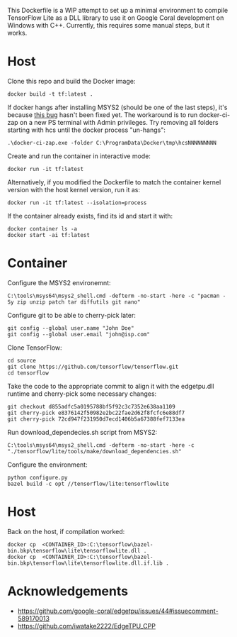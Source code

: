 This Dockerfile is a WIP attempt to set up a minimal environment to compile TensorFlow Lite as a DLL library to use it on Google Coral development on Windows with C++. Currently, this requires some manual steps, but it works.

# Host

Clone this repo and build the Docker image:
```
docker build -t tf:latest .
```

If docker hangs after installing MSYS2 (should be one of the last steps), it's because [this bug](https://github.com/microsoft/hcsshim/issues/696) hasn't been fixed yet. The workaround is to run docker-ci-zap on a new PS terminal with Admin privileges. Try removing all folders starting with hcs until the docker process "un-hangs":

```
.\docker-ci-zap.exe -folder C:\ProgramData\Docker\tmp\hcsNNNNNNNNN
```

Create and run the container in interactive mode:
```
docker run -it tf:latest
```

Alternatively, if you modified the Dockerfile to match the container kernel version with the host kernel version, run it as:
```
docker run -it tf:latest --isolation=process
```

If the container already exists, find its id and start it with:
```
docker container ls -a
docker start -ai tf:latest
```

# Container

Configure the MSYS2 environemnt:
```
C:\tools\msys64\msys2_shell.cmd -defterm -no-start -here -c "pacman -Sy zip unzip patch tar diffutils git nano"
```

Configure git to be able to cherry-pick later:
```
git config --global user.name "John Doe"
git config --global user.email "john@isp.com"
```

Clone TensorFlow:
```
cd source
git clone https://github.com/tensorflow/tensorflow.git
cd tensorflow
```

Take the code to the appropriate commit to align it with the edgetpu.dll runtime and cherry-pick some necessary changes:
```
git checkout d855adfc5a0195788bf5f92c3c7352e638aa1109
git cherry-pick e8376142f50982e2bc22fae2d62f8fcfc6e88df7
git cherry-pick 72cd947f231950d7ecd1406b5a67388fef7133ea
```

Run download_dependecies.sh script from MSYS2:
```
C:\tools\msys64\msys2_shell.cmd -defterm -no-start -here -c "./tensorflow/lite/tools/make/download_dependencies.sh"
```

Configure the environment:
```
python configure.py
bazel build -c opt //tensorflow/lite:tensorflowlite
```

# Host

Back on the host, if compilation worked:
```
docker cp  <CONTAINER_ID>:C:\tensorflow\bazel-bin.bkp\tensorflow\lite\tensorflowlite.dll .
docker cp  <CONTAINER_ID>:C:\tensorflow\bazel-bin.bkp\tensorflow\lite\tensorflowlite.dll.if.lib .
```

# Acknowledgements

- https://github.com/google-coral/edgetpu/issues/44#issuecomment-589170013
- https://github.com/iwatake2222/EdgeTPU_CPP